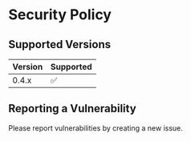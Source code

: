 # Security Policy

## Supported Versions

| Version | Supported          |
| ------- | ------------------ |
| 0.4.x   | :white_check_mark: |

## Reporting a Vulnerability

Please report vulnerabilities by creating a new issue.
